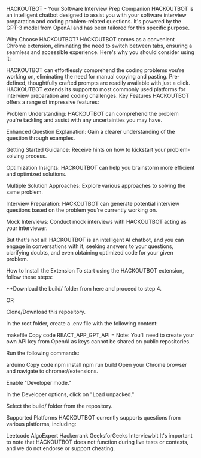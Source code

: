 HACKOUTBOT - Your Software Interview Prep Companion
HACKOUTBOT is an intelligent chatbot designed to assist you with your software interview preparation and coding problem-related questions. It's powered by the GPT-3 model from OpenAI and has been tailored for this specific purpose.

Why Choose HACKOUTBOT?
HACKOUTBOT comes as a convenient Chrome extension, eliminating the need to switch between tabs, ensuring a seamless and accessible experience. Here's why you should consider using it:

HACKOUTBOT can effortlessly comprehend the coding problems you're working on, eliminating the need for manual copying and pasting.
Pre-defined, thoughtfully crafted prompts are readily available with just a click.
HACKOUTBOT extends its support to most commonly used platforms for interview preparation and coding challenges.
Key Features
HACKOUTBOT offers a range of impressive features:

Problem Understanding: HACKOUTBOT can comprehend the problem you're tackling and assist with any uncertainties you may have.

Enhanced Question Explanation: Gain a clearer understanding of the question through examples.

Getting Started Guidance: Receive hints on how to kickstart your problem-solving process.

Optimization Insights: HACKOUTBOT can help you brainstorm more efficient and optimized solutions.

Multiple Solution Approaches: Explore various approaches to solving the same problem.

Interview Preparation: HACKOUTBOT can generate potential interview questions based on the problem you're currently working on.

Mock Interviews: Conduct mock interviews with HACKOUTBOT acting as your interviewer.

But that's not all! HACKOUTBOT is an intelligent AI chatbot, and you can engage in conversations with it, seeking answers to your questions, clarifying doubts, and even obtaining optimized code for your given problem.

How to Install the Extension
To start using the HACKOUTBOT extension, follow these steps:

**Download the build/ folder from here and proceed to step 4.

OR

Clone/Download this repository.

In the root folder, create a .env file with the following content:

makefile
Copy code
REACT_APP_GPT_API = <Your-OpenAI-API-Key>
Note: You'll need to create your own API key from OpenAI as keys cannot be shared on public repositories.

Run the following commands:

arduino
Copy code
npm install
npm run build
Open your Chrome browser and navigate to chrome://extensions.

Enable "Developer mode."

In the Developer options, click on "Load unpacked."

Select the build/ folder from the repository.

Supported Platforms
HACKOUTBOT currently supports questions from various platforms, including:

Leetcode
AlgoExpert
Hackerrank
GeeksforGeeks
Interviewbit
It's important to note that HACKOUTBOT does not function during live tests or contests, and we do not endorse or support cheating.

